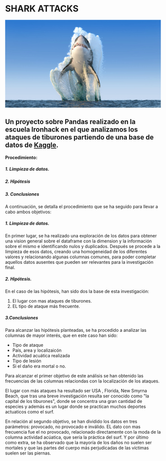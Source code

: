 # SHARK ATTACKS 
![hola](/images/tiburon-salta-agua.jpg)

## Un proyecto sobre Pandas realizado en la escuela Ironhack en el que analizamos los ataques de tiburones partiendo de una base de datos de [Kaggle][Kaggle].

#### Procedimiento:

##### 1. Limpieza de datos.
##### 2. Hipótesis
##### 3. Conclusiones

A continuación, se detalla el procedimiento que se ha seguido para llevar a cabo ambos objetivos:

##### 1. Limpieza de datos.

En primer lugar, se ha realizado una exploración de los datos para obtener una vision general sobre el dataframe con la dimension y la información sobre el mismo e identificando nulos y duplicados.
Después se procede a la limpieza de esos datos, creando una homogeneidad de los diferentes valores y relacionando algunas columnas comunes, para poder completar aquellos datos ausentes que pueden ser relevantes para la investigación final.

##### 2. Hipótesis.

En el caso de las hipótesis, han sido dos la base de esta investigación:

1. El lugar con mas ataques de tiburones.
2. EL tipo de ataque más frecuente.

##### 3.Conclusiones

Para alcanzar las hipótesis planteadas, se ha procedido a analizar las columnas de mayor interés, que en este caso han sido:

- Tipo de ataque
- País, area y localizaicón
- Actividad acuática realizada
- Tipo de lesión
- Si el daño era mortal o no.

Para alcanzar el primer objetivo de este análisis se han obtenido las frecuencias de las columnas relaciondas con la localización de los ataques.

El lugar con más ataques ha resultado ser USA , Florida, New Smyrna Beach, que tras una breve investigación resulta ser conocido como "la capital de los tiburones", donde se concentra una gran cantidad de especies y además es un lugar donde se practican muchos deportes actuaticos como el surf.

En relación al segundo objetivo, se han dividido los datos en tres parámetros: provocado, no provocado e inválido. 
EL dato con mas frecuencia fue el no provocado, relacionado directamente con la moda de la columna actividad acúatica, que sería la práctica del surf.
Y por último como extra, se ha observado que la mayoría de los daños no suelen ser mortales y que las partes del cuerpo más perjudicadas de las víctimas suelen ser las piernas.







[Kaggle]: https://www.kaggle.com/datasets/teajay/global-shark-attacks
